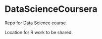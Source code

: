 DataScienceCoursera
===================

Repo for Data Science course

Location for R work to be shared.
